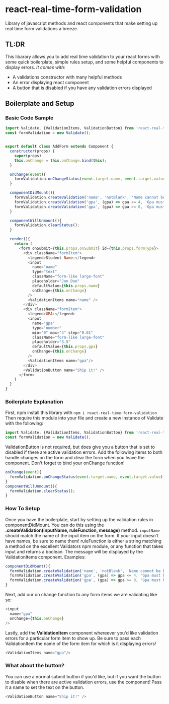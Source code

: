 # react-real-time-form-validation
Library of javascript methods and react components that make setting up real time form validations a breeze.

## TL:DR
This libarary allows you to add real time validation to your react forms with some quick boilerplate, simple rules setup, and some helpful components to display errors. _It comes with:_
- A validations constructor with many helpful methods
- An error displaying react component
- A button that is disabled if you have any validation errors displayed


## Boilerplate and Setup
### Basic Code Sample
```javascript
import Validate, {ValidationItems, ValidationButton} from 'react-real-time-form-validation';
const formValidation = new Validate();


export default class AddForm extends Component {
  constructor(props) {
    super(props)
    this.onChange = this.onChange.bind(this);
  }

  onChange(event){
    formValidation.onChangeStatus(event.target.name, event.target.value);
  }

  componentDidMount(){
    formValidation.createValidation('name', 'notBlank', 'Name cannot be blank');
    formValidation.createValidation('gpa', (gpa) => gpa <= 4, 'Gpa must be less than or equal to 4');
    formValidation.createValidation('gpa', (gpa) => gpa >= 0, 'Gpa must be greater than or equal to 0');
  }

  componentWillUnmount(){
    formValidation.clearStatus();
  }

  render(){
    return (
      <form onSubmit={this.props.onSubmit} id={this.props.formType}>
        <div className="formItem">
          <legend>Student Name:</legend>
          <input
            name="name"
            type="text"
            className="form-like large-font"
            placeholder="Jon Doe"
            defaultValue={this.props.name}
            onChange={this.onChange}
          />
          <ValidationItems name="name" />
        </div>
        <div className="formItem">
          <legend>GPA:</legend>
          <input
            name="gpa"
            type="number"
            min="0" max="4" step="0.01"
            className="form-like large-font"
            placeholder="3.5"
            defaultValue={this.props.gpa}
            onChange={this.onChange}
          />
          <ValidationItems name="gpa"/>
        </div>
        <ValidationButton name="Ship it!" />
      </form>
    )
  }
}
```

### Boilerplate Explanation
First, npm install this library with `npm i react-real-time-form-validation`
Then require this module into your file and create a new instance of Validate with the following:
```javascript
import Validate, {ValidationItems, ValidationButton} from 'react-real-time-form-validation';
const formValidation = new Validate();
```
ValidationButton is not required, but does give you a button that is set to disabled if there are active validation errors.
Add the following items to both handle changes on the form and clear the form when you leave the component. Don't forget to bind your onChange function!
```javascript
onChange(event){
  formValidation.onChangeStatus(event.target.name, event.target.value);
}
componentWillUnmount(){
  formValidation.clearStatus();
}
```

### How To Setup
Once you have the boilerplate, start by setting up the validation rules in componentDidMount. You can do this using the __.createValidation(inputName, ruleFunction, message)__ method. `inputName` should match the name of the input item on the form. If your input doesn't have names, be sure to name them! ruleFunction is either a string matching a method on the excellent Validators npm module, or any function that takes input and returns a boolean. The message will be displayed by the ValidationItems component. Examples:
```javascript
componentDidMount(){
  formValidation.createValidation('name', 'notBlank', 'Name cannot be blank');
  formValidation.createValidation('gpa', (gpa) => gpa <= 4, 'Gpa must be less than or equal to 4');
  formValidation.createValidation('gpa', (gpa) => gpa >= 0, 'Gpa must be greater than or equal to 0');
}
```
Next, add our on change function to any form items we are validating like so:
```javascript
<input
  name="gpa"
  onChange={this.onChange}
/>
```
Lastly, add the __ValidationItem__ component whereever you'd like validation errors for a particular form item to show up. Be sure to pass each ValidationItem the name of the form item for which is it displaying errors!
```javascript
<ValidationItems name="gpa"/>
```
### What about the button?
You can use a normal submit button if you'd like, but if you want the button to disable when there are active validation errors, use the __<ValidationButton>__ component! Pass it a name to set the text on the button.
```javascript
<ValidationButton name="Ship it!" />
```
